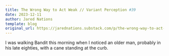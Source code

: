 ```yaml
---
title: The Wrong Way to Act Weak // Variant Perception #39
date: 2023-12-11
author: Jared Nations
template: blog
original_url: https://jarednations.substack.com/p/the-wrong-way-to-act-weak-variant
---
```


I was walking Bandit this morning when I noticed an older man, probably in his late eighties, with a cane standing at the curb.